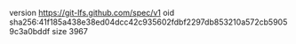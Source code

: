 version https://git-lfs.github.com/spec/v1
oid sha256:41f185a438e38ed04dcc42c935602fdbf2297db853210a572cb59059c3a0bddf
size 3967
